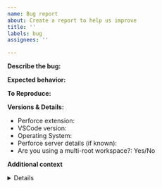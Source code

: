 ```yaml
---
name: Bug report
about: Create a report to help us improve
title: ''
labels: bug
assignees: ''

---
```


**Describe the bug:**
<!-- please describe the behaviour you see. Add screenshots if required -->

**Expected behavior:**
<!-- what did you expect should happen -->

**To Reproduce:**
<!-- if you can reproduce the issue, add steps on how to do so -->

**Versions & Details:**
 - Perforce extension: 
 - VSCode version:
 - Operating System:
 - Perforce server details (if known):
 - Are you using a multi-root workspace?: Yes/No

**Additional context**

<details>

```
Please open view -> Output, select "Perforce Log" from the dropdown and paste it here, if possible / relevant
```

</details>
